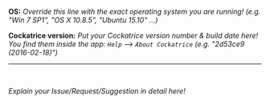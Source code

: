 <b>OS:</b>
*Override this line with the exact operating system you are running! (e.g. "Win 7 SP1", "OS X 10.8.5", "Ubuntu 15.10" ...)*

<b>Cockatrice version:</b>
*Put your Cockatrice version number & build date here! You find them inside the app: `Help` --> `About Cockatrice` (e.g. "2d53ce9 (2016-02-18)")*

___
<br>


*Explain your Issue/Request/Suggestion in detail here!*
